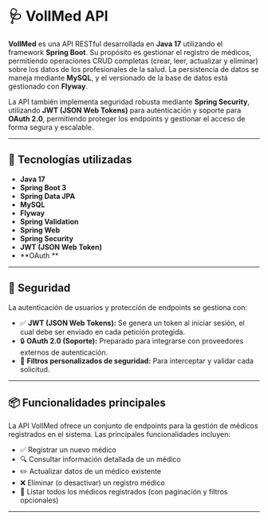 # 🩺 VollMed API

**VollMed** es una API RESTful desarrollada en **Java 17** utilizando el framework **Spring Boot**. Su propósito es gestionar el registro de médicos, permitiendo operaciones CRUD completas (crear, leer, actualizar y eliminar) sobre los datos de los profesionales de la salud. La persistencia de datos se maneja mediante **MySQL**, y el versionado de la base de datos está gestionado con **Flyway**.

La API también implementa seguridad robusta mediante **Spring Security**, utilizando **JWT (JSON Web Tokens)** para autenticación y soporte para **OAuth 2.0**, permitiendo proteger los endpoints y gestionar el acceso de forma segura y escalable.

---

## 🚀 Tecnologías utilizadas

- **Java 17**
- **Spring Boot 3**
- **Spring Data JPA**
- **MySQL**
- **Flyway**
- **Spring Validation**
- **Spring Web**
- **Spring Security**
- **JWT (JSON Web Token)**
- **OAuth **

---

## 🔐 Seguridad

La autenticación de usuarios y protección de endpoints se gestiona con:

- ✅ **JWT (JSON Web Tokens):** Se genera un token al iniciar sesión, el cual debe ser enviado en cada petición protegida.
- 🔒 **OAuth 2.0 (Soporte):** Preparado para integrarse con proveedores externos de autenticación.
- 🔐 **Filtros personalizados de seguridad:** Para interceptar y validar cada solicitud.

---

## 📦 Funcionalidades principales

La API VollMed ofrece un conjunto de endpoints para la gestión de médicos registrados en el sistema. Las principales funcionalidades incluyen:

- ✅ Registrar un nuevo médico
- 🔍 Consultar información detallada de un médico
- ✏️ Actualizar datos de un médico existente
- ❌ Eliminar (o desactivar) un registro médico
- 📄 Listar todos los médicos registrados (con paginación y filtros opcionales)

---

